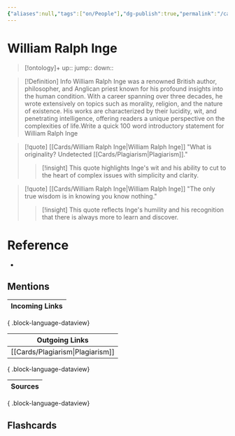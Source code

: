 ```yaml
---
{"aliases":null,"tags":["on/People"],"dg-publish":true,"permalink":"/cards/william-ralph-inge/","dgPassFrontmatter":true}
---
```


# William Ralph Inge

> [!ontology]+
> up:: 
> jump:: 
> down:: 

> [!Definition] Info
> William Ralph Inge was a renowned British author, philosopher, and Anglican priest known for his profound insights into the human condition. With a career spanning over three decades, he wrote extensively on topics such as morality, religion, and the nature of existence. His works are characterized by their lucidity, wit, and penetrating intelligence, offering readers a unique perspective on the complexities of life.️Write a quick 100 word introductory statement for William Ralph Inge

> [!quote] [[Cards/William Ralph Inge\|William Ralph Inge]]
> "What is originality? Undetected [[Cards/Plagiarism\|Plagiarism]]."
> > [!insight]
> > This quote highlights Inge's wit and his ability to cut to the heart of complex issues with simplicity and clarity.

> [!quote] [[Cards/William Ralph Inge\|William Ralph Inge]]
> "The only true wisdom is in knowing you know nothing."
> > [!insight] 
> > This quote reflects Inge's humility and his recognition that there is always more to learn and discover.

# Reference
- 

## Mentions
| Incoming Links |
| -------------- |

{ .block-language-dataview}

| Outgoing Links                      |
| ----------------------------------- |
| [[Cards/Plagiarism\|Plagiarism]] |

{ .block-language-dataview}

| Sources |
| ------- |

{ .block-language-dataview}

## Flashcards

